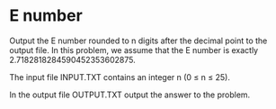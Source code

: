# E number

Output the E number rounded to n digits after the decimal point to the output file. In this problem, we assume that the E number is exactly 2.7182818284590452353602875.

The input file INPUT.TXT contains an integer n (0 ≤ n ≤ 25).

In the output file OUTPUT.TXT output the answer to the problem.
